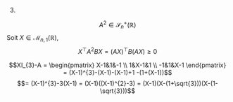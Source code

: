 3.
$$A^{2} \in \mathcal{S}_{n}^{+}(\mathbb{R})$$
Soit $X \in \mathcal{M}_{n, 1}(\mathbb{R})$, 
$$X^{\top}A^{2}BX = (AX)^{\top}B(AX) \geq 0$$


$$XI_{3}-A = \begin{pmatrix}
X-1&1&-1 \\
1&X-1&1 \\
-1&1&X-1
\end{pmatrix} = (X-1)^{3}-(X-1)-(X-1)+1 -(1+(X-1))$$
$$= (X-1)^{3}-3(X-1) = (X-1)((X-1)^{2}-3) = (X-1)(X-(1+\sqrt{3}))(X-(1-\sqrt{3}))$$
